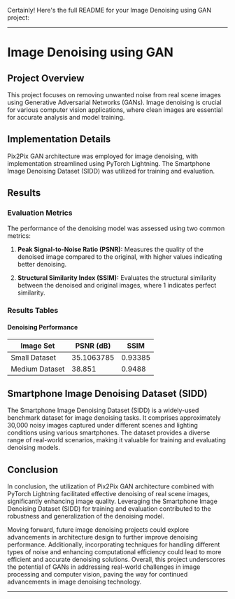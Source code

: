 Certainly! Here's the full README for your Image Denoising using GAN project:

---

# Image Denoising using GAN

## Project Overview

This project focuses on removing unwanted noise from real scene images using Generative Adversarial Networks (GANs). Image denoising is crucial for various computer vision applications, where clean images are essential for accurate analysis and model training.

## Implementation Details

Pix2Pix GAN architecture was employed for image denoising, with implementation streamlined using PyTorch Lightning. The Smartphone Image Denoising Dataset (SIDD) was utilized for training and evaluation.

## Results

### Evaluation Metrics

The performance of the denoising model was assessed using two common metrics:

1. **Peak Signal-to-Noise Ratio (PSNR):** Measures the quality of the denoised image compared to the original, with higher values indicating better denoising.
   
2. **Structural Similarity Index (SSIM):** Evaluates the structural similarity between the denoised and original images, where 1 indicates perfect similarity.

### Results Tables

#### Denoising Performance

| Image Set | PSNR (dB) | SSIM |
|-----------|------------|------|
| Small Dataset     | 35.1063785 | 0.93385 |
| Medium Dataset     | 38.851     | 0.9488 |


## Smartphone Image Denoising Dataset (SIDD)

The Smartphone Image Denoising Dataset (SIDD) is a widely-used benchmark dataset for image denoising tasks. It comprises approximately 30,000 noisy images captured under different scenes and lighting conditions using various smartphones. The dataset provides a diverse range of real-world scenarios, making it valuable for training and evaluating denoising models.

## Conclusion

In conclusion, the utilization of Pix2Pix GAN architecture combined with PyTorch Lightning facilitated effective denoising of real scene images, significantly enhancing image quality. Leveraging the Smartphone Image Denoising Dataset (SIDD) for training and evaluation contributed to the robustness and generalization of the denoising model.

Moving forward, future image denoising projects could explore advancements in architecture design to further improve denoising performance. Additionally, incorporating techniques for handling different types of noise and enhancing computational efficiency could lead to more efficient and accurate denoising solutions. Overall, this project underscores the potential of GANs in addressing real-world challenges in image processing and computer vision, paving the way for continued advancements in image denoising technology.

---